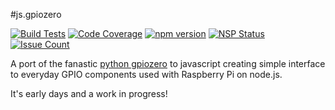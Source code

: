 #js.gpiozero

[![Build Tests](https://travis-ci.org/i-am-digital/js-gpiozero.svg?branch=master)](https://travis-ci.org/i-am-digital/js-gpiozero) [![Code Coverage](https://codecov.io/gh/i-am-digital/js-gpiozero/branch/master/graph/badge.svg)](https://codecov.io/gh/i-am-digital/js-gpiozero) [![npm version](https://badge.fury.io/js/js-gpiozero.svg)](https://badge.fury.io/js/js-gpiozero) [![NSP Status](https://nodesecurity.io/orgs/iamdigital/projects/4bd73f7b-9fb7-43b8-823e-49064af553e4/badge)](https://nodesecurity.io/orgs/iamdigital/projects/4bd73f7b-9fb7-43b8-823e-49064af553e4) [![Issue Count](https://codeclimate.com/github/i-am-digital/js-gpiozero/badges/issue_count.svg)](https://codeclimate.com/github/i-am-digital/js-gpiozero)

A port of the fanastic [python gpiozero](https://github.com/RPi-Distro/python-gpiozero) to javascript creating simple interface to everyday GPIO components used with Raspberry Pi on node.js.

It's early days and a work in progress!
 
